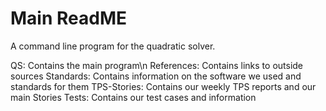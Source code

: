 # Main ReadME

A command line program for the quadratic solver.

QS: Contains the main program\n
References: Contains links to outside sources
Standards: Contains information on the software we used and standards for them
TPS-Stories: Contains our weekly TPS reports and our main Stories
Tests: Contains our test cases and information
